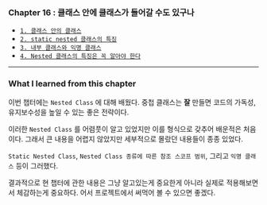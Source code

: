 
### Chapter 16 : 클래스 안에 클래스가 들어갈 수도 있구나

- [`1. 클래스 안의 클래스`](./section_01_04.md#1-클래스-안의-클래스)
- [`2. static nested 클래스의 특징`](./section_01_04.md#2-static-nested-클래스의-특징)
- [`3. 내부 클래스와 익명 클래스`](./section_01_04.md#3-내부-클래스와-익명-클래스)
- [`4. Nested 클래스의 특징은 꼭 알아야 한다`](./section_01_04.md#4-nested-클래스의-특징은-꼭-알아야-한다)

---

### What I learned from this chapter

이번 챕터에는 `Nested Class` 에 대해 배웠다. 중첩 클래스는 **잘** 만들면 코드의 가독성, 유지보수성을 높일 수 있는 좋은 전략이다.

이러한 `Nested Class` 를 어렴풋이 알고 있었지만 이를 형식으로 갖추어 배운적은 처음이다. 그래서 큰 내용을 어렵지 않았지만 세부적으로 몰랐던 내용들이 종종 있었다.

`Static Nested Class`, `Nested Class 종류에 따른 참조 스코프 범위`, 그리고 `익명 클래스` 등이 그러했다.

결과적으로 현 챕터에 관한 내용은 그냥 알고있는게 중요한게 아니라 실제로 적용해보면서 체감하는게 중요하다. 어서 프로젝트에서 써먹어 볼 수 있으면 좋겠다.
